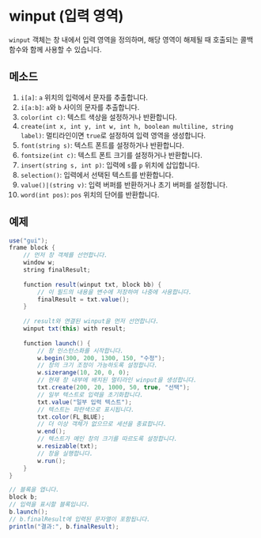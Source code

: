 # winput (입력 영역)

`winput` 객체는 창 내에서 입력 영역을 정의하며, 해당 영역이 해제될 때 호출되는 콜백 함수와 함께 사용할 수 있습니다.

## 메소드

1. `i[a]`: `a` 위치의 입력에서 문자를 추출합니다.
2. `i[a:b]`: `a`와 `b` 사이의 문자를 추출합니다.
3. `color(int c)`: 텍스트 색상을 설정하거나 반환합니다.
4. `create(int x, int y, int w, int h, boolean multiline, string label)`: 멀티라인이면 `true`로 설정하여 입력 영역을 생성합니다.
5. `font(string s)`: 텍스트 폰트를 설정하거나 반환합니다.
6. `fontsize(int c)`: 텍스트 폰트 크기를 설정하거나 반환합니다.
7. `insert(string s, int p)`: 입력에 `s`를 `p` 위치에 삽입합니다.
8. `selection()`: 입력에서 선택된 텍스트를 반환합니다.
9. `value()|(string v)`: 입력 버퍼를 반환하거나 초기 버퍼를 설정합니다.
10. `word(int pos)`: `pos` 위치의 단어를 반환합니다.

## 예제

```java
use("gui");
frame block {
    // 먼저 창 객체를 선언합니다.
    window w;
    string finalResult;
    
    function result(winput txt, block bb) {
        // 이 필드의 내용을 변수에 저장하여 나중에 사용합니다.
        finalResult = txt.value();
    }
    
    // result와 연결된 winput을 먼저 선언합니다.
    winput txt(this) with result;
    
    function launch() {
        // 창 인스턴스화를 시작합니다.
        w.begin(300, 200, 1300, 150, "수정");
        // 창의 크기 조정이 가능하도록 설정합니다.
        w.sizerange(10, 20, 0, 0);
        // 현재 창 내부에 배치된 멀티라인 winput을 생성합니다.
        txt.create(200, 20, 1000, 50, true, "선택");
        // 일부 텍스트로 입력을 초기화합니다.
        txt.value("일부 입력 텍스트");
        // 텍스트는 파란색으로 표시됩니다.
        txt.color(FL_BLUE);
        // 더 이상 객체가 없으므로 세션을 종료합니다.
        w.end();
        // 텍스트가 메인 창의 크기를 따르도록 설정합니다.
        w.resizable(txt);
        // 창을 실행합니다.
        w.run();
    }
}

// 블록을 엽니다.
block b;
// 입력을 표시할 블록입니다.
b.launch();
// b.finalResult에 입력된 문자열이 포함됩니다.
println("결과:", b.finalResult);
```